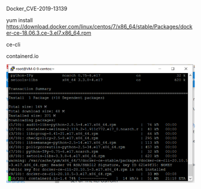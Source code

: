 Docker_CVE-2019-13139

yum install https://download.docker.com/linux/centos/7/x86_64/stable/Packages/docker-ce-18.06.3.ce-3.el7.x86_64.rpm



ce-cli

containerd.io

![image-20210310220135894](images/Docker_CVE-2019-13139/Docker_CVE-2019-13139.png)